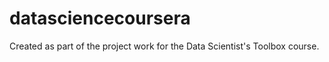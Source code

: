 datasciencecoursera
===================

Created as part of the project work for the Data Scientist's Toolbox course.
